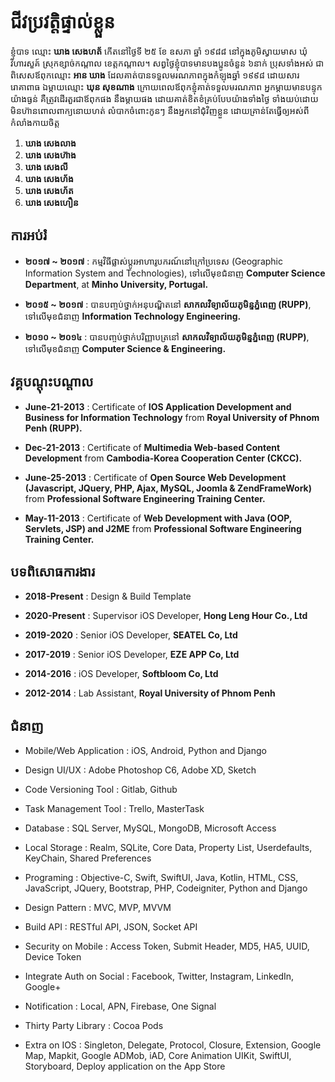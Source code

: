 # ជីវប្រវត្តិផ្ទាល់ខ្លួន

ខ្ញុំបាទ ឈ្មោះ **ឃាង សេងហត័** កើតនៅថ្ងៃទី ២៥ ខែ ឧសភា ឆ្នាំ ១៩៨៨ នៅក្នុងភូមិស្វាយមាស ឃុំវិហារសួគ៍ ស្រុកខ្សាច់កណ្តាល ខេត្តកណ្តាល។ សព្វថ្ងៃខ្ញុំបាទមានបងប្អូនចំនួន ៦នាក់ ប្រុសទាំងអស់ ជាពិសេសឪពុកឈ្មោះ **អាន ឃាង** ដែលគាត់បានទទួលមរណភាពក្នុងកំឡុងឆ្នាំ ១៩៩៨ ដោយសាររោគាពាធ ឯម្តាយឈ្មោះ **ឃុន សុខណាង** ក្រោយពេលឪពុកខ្ញុំគាត់ទទួលមរណភាព អ្នកម្តាយមានបន្ទុកយ៉ាងធ្ងន់ គឺត្រូវដើរតួរជាឪពុកផង នឹងម្តាយផង ដោយគាត់ខិតខំគ្រប់បែបយ៉ាងទាំងថ្ងៃ ទាំងយប់ដោយមិនហ៊ានពោលពាក្យនោយហត់ លំបាកចំពោះកូនៗ នឹងអ្នកនៅជុំវិញខ្លួន ដោយគ្រាន់តែធ្វើឲ្យអស់ពីកំលាំងកាយចិត្ត


1. **ឃាង សេងលាង**
2. **ឃាង សេងហ៊ាង**
3. **ឃាង សេងលី**
4. **ឃាង សេងហ័ង**
5. **ឃាង សេងហ័ត**
6. **ឃាង សេងហឿន**


## ការអប់រំ
* **២០១៧ ~ ២០១៧**	:	កម្មវិធីផ្លាស់ប្តូរអាហារូបករណ៍នៅក្រៅប្រទេស (Geographic Information System
						and Technologies), ទៅលើមុខជំនាញ **Computer Science
						Department**, at **Minho University, Portugal.**

* **២០១៥ ~ ២០១៧**	:	បានបញ្ចប់ថ្នាក់អនុបណ្ឌិតនៅ **សាកលវិទ្យាល័យភូមិន្ទភ្នំពេញ (RUPP)**, ទៅលើមុខជំនាញ **Information
						Technology Engineering.**

* **២០១០ ~ ២០១៤**	:	បានបញ្ចប់ថ្នាក់បរិញ្ញាបត្រនៅ **សាកលវិទ្យាល័យភូមិន្ទភ្នំពេញ (RUPP)**, ទៅលើមុខជំនាញ **Computer
						Science & Engineering.**


## វគ្គបណ្តុះបណ្តាល
* **June-21-2013**	:	Certificate of **IOS Application Development and
						Business for Information Technology** from **Royal
						University of Phnom Penh (RUPP).**

* **Dec-21-2013**	:	Certificate of **Multimedia Web-based Content
						Development** from **Cambodia-Korea Cooperation Center (CKCC).**

* **June-25-2013**	: 	Certificate of **Open Source Web Development
						(Javascript, JQuery, PHP, Ajax, MySQL, Joomla
						& ZendFrameWork)** from **Professional Software
						Engineering Training Center.**

* **May-11-2013**	:	Certificate of **Web Development with Java (OOP,
						Servlets, JSP) and J2ME** from **Professional
						Software Engineering Training Center.**


## បទពិសោធការងារ
* **2018-Present**	:	Design & Build Template

* **2020-Present**	:	Supervisor iOS Developer,  **Hong Leng Hour Co., Ltd** 

* **2019-2020**		: 	Senior iOS Developer,  **SEATEL Co, Ltd**

* **2017-2019**		:	Senior iOS Developer, **EZE APP Co, Ltd**

* **2014-2016**		:	iOS Developer, **Softbloom Co, Ltd**

* **2012-2014**		: 	Lab Assistant, **Royal University of Phnom Penh**


## ជំនាញ
-    Mobile/Web Application	: iOS, Android, Python and Django

-	Design UI/UX		:  Adobe Photoshop C6, Adobe XD, Sketch

-	Code Versioning Tool	: Gitlab, Github

-	Task Management Tool	: Trello, MasterTask

-	Database			: SQL Server, MySQL, MongoDB, Microsoft Access

-	Local Storage		: Realm, SQLite, Core Data, Property List, Userdefaults, 
  KeyChain, Shared Preferences

-	Programing		: Objective-C, Swift, SwiftUI, Java, Kotlin, HTML, 
  CSS, JavaScript, JQuery, Bootstrap, PHP, Codeigniter,
  Python and Django

-	Design Pattern		: MVC, MVP, MVVM

-	Build API			: RESTful API, JSON, Socket API

-	Security on Mobile	: Access Token, Submit Header, MD5, HA5, UUID, 
  Device Token

-	Integrate Auth on Social	: Facebook, Twitter, Instagram, LinkedIn, Google+

-	Notification		: Local, APN, Firebase, One Signal

-	Thirty Party Library	: Cocoa Pods

-	Extra on IOS		: Singleton, Delegate, Protocol, Closure, Extension, 
  Google Map, Mapkit, Google ADMob, iAD, 
  Core Animation UIKit, SwiftUI, Storyboard, Deploy 
  application on the App Store

